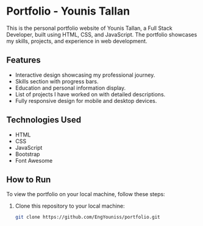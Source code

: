 # Portfolio - Younis Tallan

This is the personal portfolio website of Younis Tallan, a Full Stack Developer, built using HTML, CSS, and JavaScript. The portfolio showcases my skills, projects, and experience in web development.

## Features
- Interactive design showcasing my professional journey.
- Skills section with progress bars.
- Education and personal information display.
- List of projects I have worked on with detailed descriptions.
- Fully responsive design for mobile and desktop devices.
  
## Technologies Used
- HTML
- CSS
- JavaScript
- Bootstrap
- Font Awesome

## How to Run

To view the portfolio on your local machine, follow these steps:

1. Clone this repository to your local machine:
   ```bash
   git clone https://github.com/EngYouniss/portfolio.git
